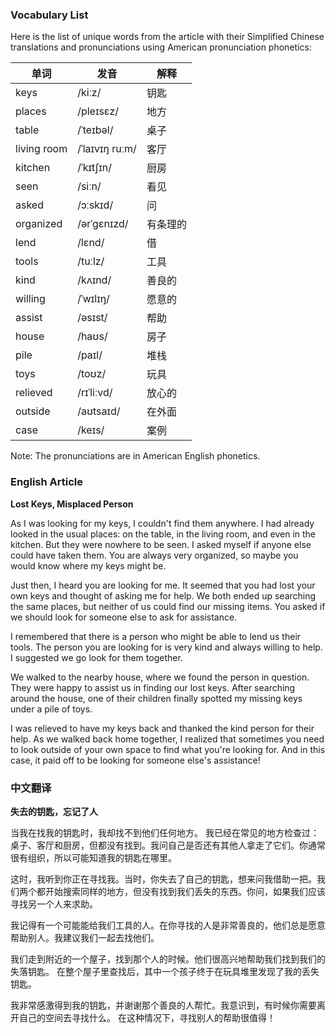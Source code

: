 
### Vocabulary List
Here is the list of unique words from the article with their Simplified Chinese translations and pronunciations using American pronunciation phonetics:

| 单词 | 发音 | 解释 |
|------|------|------|
| keys  | /kiːz/ | 钥匙 |
| places  | /pleɪsɛz/ | 地方 |
| table  | /ˈteɪbəl/ | 桌子 |
| living room | /ˈlaɪvɪŋ ruːm/ | 客厅 |
| kitchen  | /ˈkɪtʃɪn/ |厨房 |
| seen  | /siːn/ | 看见 |
| asked  | /ɔːskɪd/ | 问 |
| organized | /ərˈgɛnɪzd/ | 有条理的 |
| lend  | /lɛnd/ | 借 |
| tools  | /tuːlz/ |工具 |
| kind  | /kʌɪnd/ | 善良的 |
| willing | /ˈwɪlɪŋ/ | 愿意的 |
| assist | /əsɪst/ | 帮助 |
| house | /haʊs/ | 房子 |
| pile  | /paɪl/ | 堆栈 |
| toys  | /toʊz/ | 玩具 |
| relieved | /rɪˈliːvd/ | 放心的 |
| outside | /aʊtsaɪd/ | 在外面 |
| case | /keɪs/ | 案例 |

Note: The pronunciations are in American English phonetics.

### English Article
**Lost Keys, Misplaced Person**

As I was looking for my keys, I couldn't find them anywhere. I had already looked in the usual places: on the table, in the living room, and even in the kitchen. But they were nowhere to be seen. I asked myself if anyone else could have taken them. You are always very organized, so maybe you would know where my keys might be.

Just then, I heard you are looking for me. It seemed that you had lost your own keys and thought of asking me for help. We both ended up searching the same places, but neither of us could find our missing items. You asked if we should look for someone else to ask for assistance.

I remembered that there is a person who might be able to lend us their tools. The person you are looking for is very kind and always willing to help. I suggested we go look for them together.

We walked to the nearby house, where we found the person in question. They were happy to assist us in finding our lost keys. After searching around the house, one of their children finally spotted my missing keys under a pile of toys.

I was relieved to have my keys back and thanked the kind person for their help. As we walked back home together, I realized that sometimes you need to look outside of your own space to find what you're looking for. And in this case, it paid off to be looking for someone else's assistance!

### 中文翻译
**失去的钥匙，忘记了人**

当我在找我的钥匙时，我却找不到他们任何地方。 我已经在常见的地方检查过：桌子、客厅和厨房，但都没有找到。我问自己是否还有其他人拿走了它们。你通常很有组织，所以可能知道我的钥匙在哪里。

这时，我听到你正在寻找我。当时，你失去了自己的钥匙，想来问我借助一把。我们两个都开始搜索同样的地方，但没有找到我们丢失的东西。你问，如果我们应该寻找另一个人来求助。

我记得有一个可能能给我们工具的人。在你寻找的人是非常善良的，他们总是愿意帮助别人。我建议我们一起去找他们。

我们走到附近的一个屋子，找到那个人的时候。他们很高兴地帮助我们找到我们的失落钥匙。 在整个屋子里查找后，其中一个孩子终于在玩具堆里发现了我的丢失钥匙。

我非常感激得到我的钥匙，并谢谢那个善良的人帮忙。我意识到，有时候你需要离开自己的空间去寻找什么。 在这种情况下，寻找别人的帮助很值得！
    